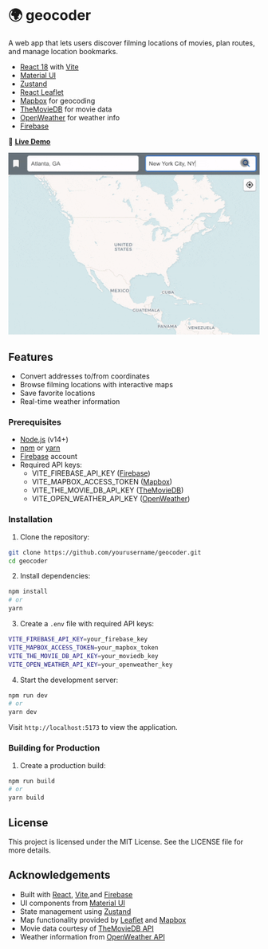 # 🌍 geocoder 

A web app that lets users discover filming locations of movies, plan routes, and manage location bookmarks.
- [React 18](https://react.dev/) with [Vite](https://vitejs.dev/)
- [Material UI](https://mui.com/)
- [Zustand](https://github.com/pmndrs/zustand)
- [React Leaflet](https://react-leaflet.js.org/)
- [Mapbox](https://www.mapbox.com/) for geocoding
- [TheMovieDB](https://www.themoviedb.org/documentation/api) for movie data
- [OpenWeather](https://openweathermap.org/api) for weather info
- [Firebase](https://firebase.google.com/)

🚀 **[Live Demo](https://movielatlong.com/)**

![Demo](demo.gif)

## Features
 - Convert addresses to/from coordinates
 - Browse filming locations with interactive maps
 - Save favorite locations
 - Real-time weather information

### Prerequisites
- [Node.js](https://nodejs.org/) (v14+)
- [npm](https://www.npmjs.com/) or [yarn](https://yarnpkg.com/)
- [Firebase](https://firebase.google.com/) account
- Required API keys:
  - VITE_FIREBASE_API_KEY ([Firebase](https://firebase.google.com/))
  - VITE_MAPBOX_ACCESS_TOKEN ([Mapbox](https://docs.mapbox.com/))
  - VITE_THE_MOVIE_DB_API_KEY ([TheMovieDB](https://developer.themoviedb.org/docs/getting-started))
  - VITE_OPEN_WEATHER_API_KEY ([OpenWeather](https://openweathermap.org/api))

### Installation

1. Clone the repository:
```bash
git clone https://github.com/yourusername/geocoder.git
cd geocoder
```

2. Install dependencies:
```bash
npm install
# or
yarn
```

3. Create a `.env` file with required API keys:
```bash
VITE_FIREBASE_API_KEY=your_firebase_key
VITE_MAPBOX_ACCESS_TOKEN=your_mapbox_token
VITE_THE_MOVIE_DB_API_KEY=your_moviedb_key
VITE_OPEN_WEATHER_API_KEY=your_openweather_key
```

4. Start the development server:
```bash
npm run dev
# or
yarn dev
```

Visit `http://localhost:5173` to view the application.

### Building for Production

1. Create a production build:
```bash
npm run build
# or
yarn build
```

## License

This project is licensed under the MIT License. See the LICENSE file for more details.

## Acknowledgements

- Built with [React](https://react.dev/), [Vite](https://vitejs.dev/),and [Firebase](https://firebase.google.com/)
- UI components from [Material UI](https://mui.com/)
- State management using [Zustand](https://github.com/pmndrs/zustand)
- Map functionality provided by [Leaflet](https://leafletjs.com/) and [Mapbox](https://www.mapbox.com/)
- Movie data courtesy of [TheMovieDB API](https://www.themoviedb.org/)
- Weather information from [OpenWeather API](https://openweathermap.org/)

